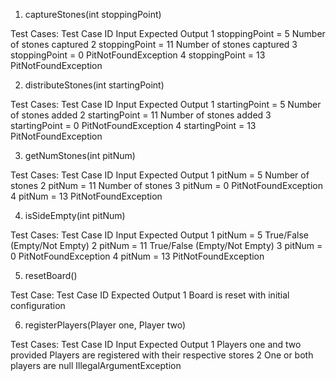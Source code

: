 
1. captureStones(int stoppingPoint)

Test Cases:
Test Case ID    Input    Expected Output
1    stoppingPoint = 5    Number of stones captured
2    stoppingPoint = 11    Number of stones captured
3    stoppingPoint = 0    PitNotFoundException
4    stoppingPoint = 13    PitNotFoundException


2. distributeStones(int startingPoint)

Test Cases:
Test Case ID    Input    Expected Output
1    startingPoint = 5    Number of stones added
2    startingPoint = 11    Number of stones added
3    startingPoint = 0    PitNotFoundException
4    startingPoint = 13    PitNotFoundException


3. getNumStones(int pitNum)

Test Cases:
Test Case ID    Input    Expected Output
1    pitNum = 5    Number of stones
2    pitNum = 11    Number of stones
3    pitNum = 0    PitNotFoundException
4    pitNum = 13    PitNotFoundException


4. isSideEmpty(int pitNum)

Test Cases:
Test Case ID    Input    Expected Output
1    pitNum = 5    True/False (Empty/Not Empty)
2    pitNum = 11    True/False (Empty/Not Empty)
3    pitNum = 0    PitNotFoundException
4    pitNum = 13    PitNotFoundException


5. resetBoard()

Test Case:
Test Case ID    Expected Output
1    Board is reset with initial configuration


6. registerPlayers(Player one, Player two)

Test Cases:
Test Case ID    Input    Expected Output
1    Players one and two provided    Players are registered with their respective stores
2    One or both players are null    IllegalArgumentException
